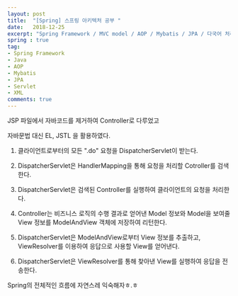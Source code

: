 ```yaml
---
layout: post
title:  "[Spring] 스프링 아키텍처 공부 "
date:   2018-12-25
excerpt: "Spring Framework / MVC model / AOP / Mybatis / JPA / 다국어 처리 / "
spring : true
tag:
- Spring Framework
- Java
- AOP
- Mybatis
- JPA
- Servlet
- XML
comments: true
---
```




JSP 파일에서 자바코드를 제거하여 Controller로 다루었고

자바문법 대신 EL, JSTL 을 활용하였다.



1. 클라이언트로부터의 모든 ".do" 요청을 DispatcherServlet이 받는다.

2. DispatcherServlet은 HandlerMapping을 통해 요청을 처리할 Cotroller를 검색한다. 

3. DispatcherServlet은 검색된 Controller를 실행하여 클라이언트의 요청을 처리한다.

4. Controller는 비즈니스 로직의 수행 결과로 얻어낸 Model 정보와 Model을 보여줄 View 정보를 ModelAndView 객체에 저장하여 리턴한다.

5. DispatcherServlet은 ModelAndView로부터 View 정보를 추출하고, ViewResolver를 이용하여 응답으로 사용할 View를 얻어낸다.

6. DispatcherServlet은 ViewResolver를 통해 찾아낸 View를 실행하여 응답을 전송한다.



Spring의 전체적인 흐름에 자연스레 익숙해자ㅎ.ㅎ
